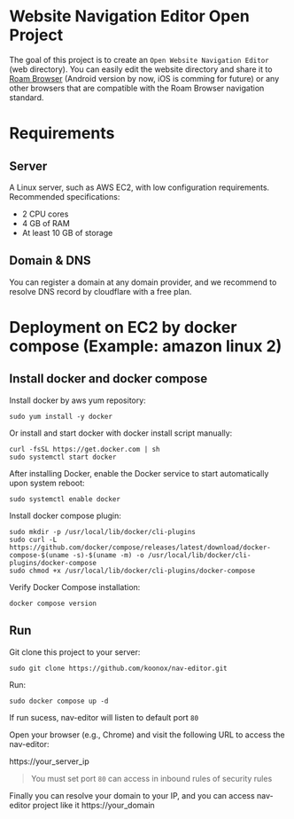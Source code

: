 # Website Navigation Editor Open Project

The goal of this project is to create an `Open Website Navigation Editor` (web directory). 
You can easily edit the website directory and share it to [Roam Browser](https://play.google.com/store/apps/details?id=com.roam.app.android "Google Search")  (Android version by now, iOS is comming for future) or any other browsers that are compatible with the Roam Browser navigation standard.


# Requirements
## Server
A Linux server, such as AWS EC2, with low configuration requirements.  
Recommended specifications:  
- 2 CPU cores  
- 4 GB of RAM  
- At least 10 GB of storage

## Domain & DNS
You can register a domain at any domain provider, and we recommend to resolve DNS record by cloudflare with a free plan.

# Deployment on EC2 by docker compose (Example: amazon linux 2)

## Install docker and docker compose

Install docker by aws yum repository:

```
sudo yum install -y docker
```

Or install and start docker with docker install script manually:

```
curl -fsSL https://get.docker.com | sh
sudo systemctl start docker
```

After installing Docker, enable the Docker service to start automatically upon system reboot:

```
sudo systemctl enable docker
```

Install docker compose plugin:

```
sudo mkdir -p /usr/local/lib/docker/cli-plugins
sudo curl -L https://github.com/docker/compose/releases/latest/download/docker-compose-$(uname -s)-$(uname -m) -o /usr/local/lib/docker/cli-plugins/docker-compose
sudo chmod +x /usr/local/lib/docker/cli-plugins/docker-compose
```

Verify Docker Compose installation:

```
docker compose version
```

## Run

Git clone this project to your server:
```
sudo git clone https://github.com/koonox/nav-editor.git
```

Run:

```
sudo docker compose up -d 
```

If run sucess, nav-editor will listen to default port `80`

Open your browser (e.g., Chrome) and visit the following URL to access the nav-editor:

https://your_server_ip

> You must set port `80` can access in inbound rules of security rules

Finally you can resolve your domain to your IP, and you can access nav-editor project like it
https://your_domain